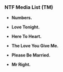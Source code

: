 ### NTF Media List (TM)

<b>  
 
 - Numbers.

 - Love Tonight.

 - Here To Heart.

 - The Love You Give Me.

 - Please Be Married.

 - Mr Right. 
</b> 
